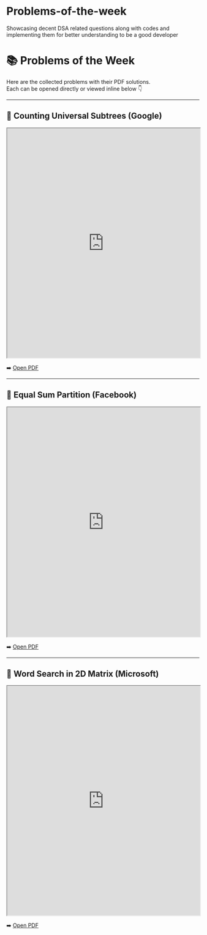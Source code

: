 # Problems-of-the-week
Showcasing decent DSA related questions along with codes and implementing them for better understanding to be a good developer

# 📚 Problems of the Week

Here are the collected problems with their PDF solutions.  
Each can be opened directly or viewed inline below 👇

---

## 📄 Counting Universal Subtrees (Google)

<iframe src="https://github.com/tanush69lucifer/Problems-of-the-week/blob/main/Counting%20Universal%20Subtrees/Count%20Unival%20Subtrees%20Easy%20Tree%20Google%20(1).pdf?raw=true" width="100%" height="600"></iframe>

➡️ [Open PDF](https://github.com/tanush69lucifer/Problems-of-the-week/blob/main/Counting%20Universal%20Subtrees/Count%20Unival%20Subtrees%20Easy%20Tree%20Google%20(1).pdf?raw=true)

---

## 📄 Equal Sum Partition (Facebook)

<iframe src="https://github.com/tanush69lucifer/Problems-of-the-week/blob/main/Equal%20Sum%20Partition/Equal%20Sum%20Partition%20(Asked%20by%20Facebook)%20(1).pdf?raw=true" width="100%" height="600"></iframe>

➡️ [Open PDF](https://github.com/tanush69lucifer/Problems-of-the-week/blob/main/Equal%20Sum%20Partition/Equal%20Sum%20Partition%20(Asked%20by%20Facebook)%20(1).pdf?raw=true)

---

## 📄 Word Search in 2D Matrix (Microsoft)

<iframe src="https://github.com/tanush69lucifer/Problems-of-the-week/blob/main/Word%20Search%20in%202D%20Matrix/Word%20Search%20in%202D%20Matrix%20(Easy)%20Microsoft%20(1).pdf?raw=true" width="100%" height="600"></iframe>

➡️ [Open PDF](https://github.com/tanush69lucifer/Problems-of-the-week/blob/main/Word%20Search%20in%202D%20Matrix/Word%20Search%20in%202D%20Matrix%20(Easy)%20Microsoft%20(1).pdf?raw=true)


